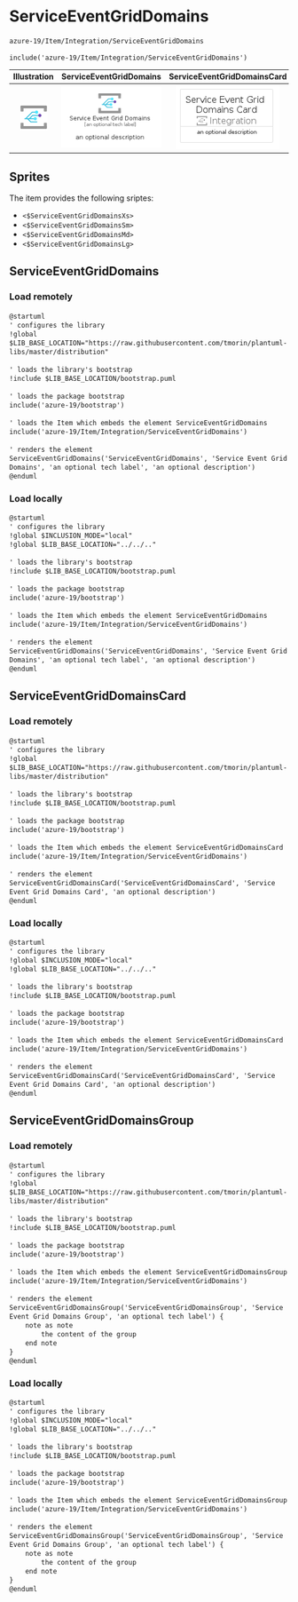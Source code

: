# ServiceEventGridDomains


```text
azure-19/Item/Integration/ServiceEventGridDomains
```

```text
include('azure-19/Item/Integration/ServiceEventGridDomains')
```



| Illustration | ServiceEventGridDomains | ServiceEventGridDomainsCard | ServiceEventGridDomainsGroup |
| :---: | :---: | :---: | :---: |
| ![illustration for Illustration](../../../azure-19/Item/Integration/ServiceEventGridDomains.png) | ![illustration for ServiceEventGridDomains](../../../azure-19/Item/Integration/ServiceEventGridDomains.Local.png) | ![illustration for ServiceEventGridDomainsCard](../../../azure-19/Item/Integration/ServiceEventGridDomainsCard.Local.png) | ![illustration for ServiceEventGridDomainsGroup](../../../azure-19/Item/Integration/ServiceEventGridDomainsGroup.Local.png) |



## Sprites
The item provides the following sriptes:

- `<$ServiceEventGridDomainsXs>`
- `<$ServiceEventGridDomainsSm>`
- `<$ServiceEventGridDomainsMd>`
- `<$ServiceEventGridDomainsLg>`





## ServiceEventGridDomains

### Load remotely
```plantuml
@startuml
' configures the library
!global $LIB_BASE_LOCATION="https://raw.githubusercontent.com/tmorin/plantuml-libs/master/distribution"

' loads the library's bootstrap
!include $LIB_BASE_LOCATION/bootstrap.puml

' loads the package bootstrap
include('azure-19/bootstrap')

' loads the Item which embeds the element ServiceEventGridDomains
include('azure-19/Item/Integration/ServiceEventGridDomains')

' renders the element
ServiceEventGridDomains('ServiceEventGridDomains', 'Service Event Grid Domains', 'an optional tech label', 'an optional description')
@enduml
```

### Load locally
```plantuml
@startuml
' configures the library
!global $INCLUSION_MODE="local"
!global $LIB_BASE_LOCATION="../../.."

' loads the library's bootstrap
!include $LIB_BASE_LOCATION/bootstrap.puml

' loads the package bootstrap
include('azure-19/bootstrap')

' loads the Item which embeds the element ServiceEventGridDomains
include('azure-19/Item/Integration/ServiceEventGridDomains')

' renders the element
ServiceEventGridDomains('ServiceEventGridDomains', 'Service Event Grid Domains', 'an optional tech label', 'an optional description')
@enduml
```

## ServiceEventGridDomainsCard

### Load remotely
```plantuml
@startuml
' configures the library
!global $LIB_BASE_LOCATION="https://raw.githubusercontent.com/tmorin/plantuml-libs/master/distribution"

' loads the library's bootstrap
!include $LIB_BASE_LOCATION/bootstrap.puml

' loads the package bootstrap
include('azure-19/bootstrap')

' loads the Item which embeds the element ServiceEventGridDomainsCard
include('azure-19/Item/Integration/ServiceEventGridDomains')

' renders the element
ServiceEventGridDomainsCard('ServiceEventGridDomainsCard', 'Service Event Grid Domains Card', 'an optional description')
@enduml
```

### Load locally
```plantuml
@startuml
' configures the library
!global $INCLUSION_MODE="local"
!global $LIB_BASE_LOCATION="../../.."

' loads the library's bootstrap
!include $LIB_BASE_LOCATION/bootstrap.puml

' loads the package bootstrap
include('azure-19/bootstrap')

' loads the Item which embeds the element ServiceEventGridDomainsCard
include('azure-19/Item/Integration/ServiceEventGridDomains')

' renders the element
ServiceEventGridDomainsCard('ServiceEventGridDomainsCard', 'Service Event Grid Domains Card', 'an optional description')
@enduml
```

## ServiceEventGridDomainsGroup

### Load remotely
```plantuml
@startuml
' configures the library
!global $LIB_BASE_LOCATION="https://raw.githubusercontent.com/tmorin/plantuml-libs/master/distribution"

' loads the library's bootstrap
!include $LIB_BASE_LOCATION/bootstrap.puml

' loads the package bootstrap
include('azure-19/bootstrap')

' loads the Item which embeds the element ServiceEventGridDomainsGroup
include('azure-19/Item/Integration/ServiceEventGridDomains')

' renders the element
ServiceEventGridDomainsGroup('ServiceEventGridDomainsGroup', 'Service Event Grid Domains Group', 'an optional tech label') {
    note as note
        the content of the group
    end note
}
@enduml
```

### Load locally
```plantuml
@startuml
' configures the library
!global $INCLUSION_MODE="local"
!global $LIB_BASE_LOCATION="../../.."

' loads the library's bootstrap
!include $LIB_BASE_LOCATION/bootstrap.puml

' loads the package bootstrap
include('azure-19/bootstrap')

' loads the Item which embeds the element ServiceEventGridDomainsGroup
include('azure-19/Item/Integration/ServiceEventGridDomains')

' renders the element
ServiceEventGridDomainsGroup('ServiceEventGridDomainsGroup', 'Service Event Grid Domains Group', 'an optional tech label') {
    note as note
        the content of the group
    end note
}
@enduml
```

